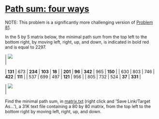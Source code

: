# [Path sum: four ways](http://projecteuler.net/problem=83)

NOTE: This problem is a significantly more challenging version of [Problem 81](problem=81).

In the 5 by 5 matrix below, the minimal path sum from the top left to the bottom right, by moving left, right, up, and down, is indicated in bold red and is equal to 2297.

| ![](/Volumes/HDD_KS/source/project_euler/vender/bundle/ruby/2.2.0/gems/euler-manager-0.1.1/config/../data/images/bracket_left.gif)  
 | 

| **131** | 673 | **234** | **103** | **18** |
| **201** | **96** | **342** | 965 | **150** |
| 630 | 803 | 746 | **422** | **111** |
| 537 | 699 | 497 | **121** | 956 |
| 805 | 732 | 524 | **37** | **331** |

 | ![](/Volumes/HDD_KS/source/project_euler/vender/bundle/ruby/2.2.0/gems/euler-manager-0.1.1/config/../data/images/bracket_right.gif)  
 |

Find the minimal path sum, in [matrix.txt](project/matrix.txt) (right click and 'Save Link/Target As...'), a 31K text file containing a 80 by 80 matrix, from the top left to the bottom right by moving left, right, up, and down.

